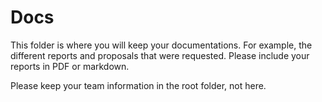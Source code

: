 # Docs

This folder is where you will keep your documentations. For example, the different reports and proposals that were requested. Please include your reports in PDF or markdown.

Please keep your team information in the root folder, not here.
